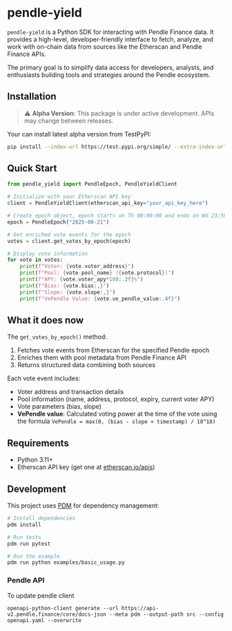 # pendle-yield

`pendle-yield` is a Python SDK for interacting with Pendle Finance data. It provides a high-level, developer-friendly interface to fetch, analyze, and work with on-chain data from sources like the Etherscan and Pendle Finance APIs.

The primary goal is to simplify data access for developers, analysts, and enthusiasts building tools and strategies around the Pendle ecosystem.

## Installation

> ⚠️ **Alpha Version**: This package is under active development. APIs may change between releases.

Your can install latest alpha version from TestPyPI:
```bash
pip install --index-url https://test.pypi.org/simple/ --extra-index-url https://pypi.org/simple/ pendle-yield
```

## Quick Start

```python
from pendle_yield import PendleEpoch, PendleYieldClient

# Initialize with your Etherscan API key
client = PendleYieldClient(etherscan_api_key="your_api_key_here")

# Create epoch object, epoch starts on Th 00:00:00 and ends on Wd 23:59:59
epoch = PendleEpoch("2025-08-21")

# Get enriched vote events for the epoch
votes = client.get_votes_by_epoch(epoch)

# Display vote information
for vote in votes:
    print(f"Voter: {vote.voter_address}")
    print(f"Pool: {vote.pool_name} ({vote.protocol})")
    print(f"APY: {vote.voter_apy*100:.2f}%")
    print(f"Bias: {vote.bias:,}")
    print(f"Slope: {vote.slope:,}")
    print(f"VePendle Value: {vote.ve_pendle_value:.4f}")
```

## What it does now

The `get_votes_by_epoch()` method:
1. Fetches vote events from Etherscan for the specified Pendle epoch
2. Enriches them with pool metadata from Pendle Finance API
3. Returns structured data combining both sources

Each vote event includes:
- Voter address and transaction details
- Pool information (name, address, protocol, expiry, current voter APY)
- Vote parameters (bias, slope)
- **VePendle value**: Calculated voting power at the time of the vote using the formula `VePendle = max(0, (bias - slope × timestamp) / 10^18)`

## Requirements

- Python 3.11+
- Etherscan API key (get one at [etherscan.io/apis](https://etherscan.io/apis))

## Development

This project uses [PDM](https://pdm.fming.dev/) for dependency management:

```bash
# Install dependencies
pdm install

# Run tests
pdm run pytest

# Run the example
pdm run python examples/basic_usage.py
```

### Pendle API

To update pendle client
```
openapi-python-client generate --url https://api-v2.pendle.finance/core/docs-json --meta pdm --output-path src --config openapi.yaml --overwrite
```
